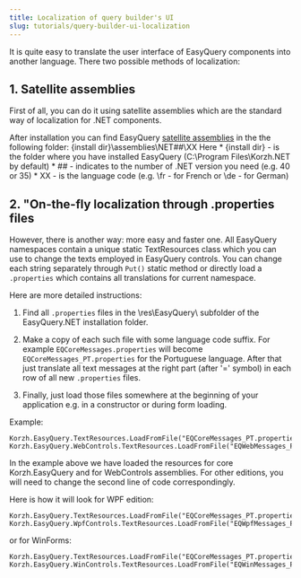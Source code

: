 ```yaml
---
title: Localization of query builder's UI
slug: tutorials/query-builder-ui-localization
---
```



It is quite easy to translate the user interface of EasyQuery components into another language. There two possible methods of localization:

## 1. Satellite assemblies

First of all, you can do it using satellite assemblies which are the standard way of localization for .NET components.

After installation you can find EasyQuery [satellite assemblies](/https://blogs.msdn.microsoft.com/global_developer/2011/07/22/introduction-to-satellite-assemblies/) in the the following folder: {install dir}\assemblies\NET##\XX Here * {install dir} - is the folder where you have installed EasyQuery (C:\Program Files\Korzh.NET by default) * ## - indicates to the number of .NET version you need (e.g. 40 or 35) * XX - is the language code (e.g. \fr - for French or \de - for German)

## 2. "On-the-fly localization through .properties files

However, there is another way: more easy and faster one. All EasyQuery namespaces contain a unique static TextResources class which you can use to change the texts employed in EasyQuery controls. You can change each string separately through `Put()` static method or directly load a `.properties` which contains all translations for current namespace.

Here are more detailed instructions:

1) Find all `.properties` files in the \res\EasyQuery\ subfolder of the EasyQuery.NET installation folder.

2) Make a copy of each such file with some language code suffix. For example `EQCoreMessages.properties` will become `EQCoreMessages_PT.properties` for the Portuguese language. After that just translate all text messages at the right part (after '=' symbol) in each row of all new `.properties` files.

3) Finally, just load those files somewhere at the beginning of your application e.g. in a constructor or during form loading.

Example: 

```
Korzh.EasyQuery.TextResources.LoadFromFile("EQCoreMessages_PT.properties");
Korzh.EasyQuery.WebControls.TextResources.LoadFromFile("EQWebMessages_PT.properties");
```

In the example above we have loaded the resources for core Korzh.EasyQuery and for WebControls assemblies. For other editions, you will need to change the second line of code correspondingly.

Here is how it will look for WPF edition: 

```
Korzh.EasyQuery.TextResources.LoadFromFile("EQCoreMessages_PT.properties");
Korzh.EasyQuery.WpfControls.TextResources.LoadFromFile("EQWpfMessages_PT.properties");
```

or for WinForms: 

```
Korzh.EasyQuery.TextResources.LoadFromFile("EQCoreMessages_PT.properties");
Korzh.EasyQuery.WinControls.TextResources.LoadFromFile("EQWinMessages_PT.properties");
```
